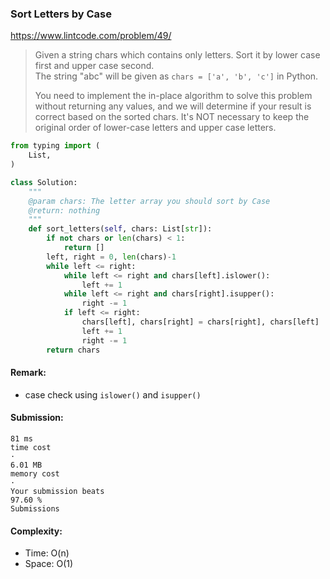### Sort Letters by Case
https://www.lintcode.com/problem/49/
>Given a string chars which contains only letters. Sort it by lower case first and upper case second.\
>The string "abc" will be given as `chars = ['a', 'b', 'c']` in Python.
>
>You need to implement the in-place algorithm to solve this problem without returning any values, and we will determine if your result is correct based on the sorted chars.
>It's NOT necessary to keep the original order of lower-case letters and upper case letters.
```python
from typing import (
    List,
)

class Solution:
    """
    @param chars: The letter array you should sort by Case
    @return: nothing
    """
    def sort_letters(self, chars: List[str]):
        if not chars or len(chars) < 1:
            return []
        left, right = 0, len(chars)-1
        while left <= right:
            while left <= right and chars[left].islower():
                left += 1
            while left <= right and chars[right].isupper():
                right -= 1
            if left <= right:
                chars[left], chars[right] = chars[right], chars[left]
                left += 1
                right -= 1
        return chars
```
#### Remark:
- case check using `islower()` and `isupper()`
#### Submission:
```
81 ms
time cost
·
6.01 MB
memory cost
·
Your submission beats
97.60 %
Submissions
```
#### Complexity:
- Time: O(n)
- Space: O(1)
